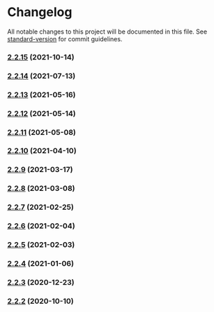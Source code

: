 # Changelog

All notable changes to this project will be documented in this file. See [standard-version](https://github.com/conventional-changelog/standard-version) for commit guidelines.

### [2.2.15](https://github.com/BlackGlory/internet-number/compare/v2.2.14...v2.2.15) (2021-10-14)

### [2.2.14](https://github.com/BlackGlory/internet-number/compare/v2.2.13...v2.2.14) (2021-07-13)

### [2.2.13](https://github.com/BlackGlory/internet-number/compare/v2.2.12...v2.2.13) (2021-05-16)

### [2.2.12](https://github.com/BlackGlory/internet-number/compare/v2.2.11...v2.2.12) (2021-05-14)

### [2.2.11](https://github.com/BlackGlory/internet-number/compare/v2.2.10...v2.2.11) (2021-05-08)

### [2.2.10](https://github.com/BlackGlory/internet-number/compare/v2.2.9...v2.2.10) (2021-04-10)

### [2.2.9](https://github.com/BlackGlory/internet-number/compare/v2.2.8...v2.2.9) (2021-03-17)

### [2.2.8](https://github.com/BlackGlory/internet-number/compare/v2.2.7...v2.2.8) (2021-03-08)

### [2.2.7](https://github.com/BlackGlory/internet-number/compare/v2.2.6...v2.2.7) (2021-02-25)

### [2.2.6](https://github.com/BlackGlory/internet-number/compare/v2.2.5...v2.2.6) (2021-02-04)

### [2.2.5](https://github.com/BlackGlory/internet-number/compare/v2.2.4...v2.2.5) (2021-02-03)

### [2.2.4](https://github.com/BlackGlory/internet-number/compare/v2.2.3...v2.2.4) (2021-01-06)

### [2.2.3](https://github.com/BlackGlory/internet-number/compare/v2.2.2...v2.2.3) (2020-12-23)

### [2.2.2](https://github.com/BlackGlory/internet-number/compare/v2.2.1...v2.2.2) (2020-10-10)
